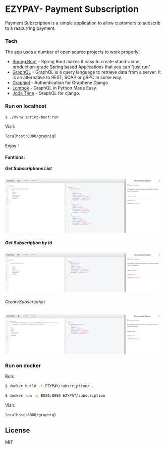 # EZYPAY- Payment Subscription 

Payment Subscription is a simple application to allow customers to subscrib to a reacurring payment. 
### Tech

The app uses a number of open source projects to work properly:

* [Spring Boot] - Spring Boot makes it easy to create stand-alone, production-grade Spring based Applications that you can "just run".
* [GraphQL] - GraphQL is a query language to retrieve data from a server. It is an alternative to REST, SOAP or gRPC in some way.
* [Graphiql] - Authentication for Graphene Django
* [Lombok] - GraphQL in Python Made Easy.
* [Joda Time] - GraphQL for django.

### Run on localhost


```sh
$ ./mvnw spring-boot:run
```
Visit: 
```sh
localhost:8080/graphiql
```
Enjoy !

#### Funtions:
##### Get Subscriptions List 
![Create Subscription](https://github.com/hichamhadji/EZYPAY/blob/master/images/Subscriptions.PNG?raw=true)

##### Get Subscription by Id

![Create Subscription](https://github.com/hichamhadji/EZYPAY/blob/master/images/subscription.PNG?raw=true)

###### CreateSubscription

![Create Subscription](https://github.com/hichamhadji/EZYPAY/blob/master/images/CreateSubscription.PNG?raw=true)


### Run on docker
Run: 
```sh
$ docker build -t EZYPAY/subscription/ .
```

```sh
$ docker run -p 8080:8080 EZYPAY/subscription
```

Visit:
```sh
localhost:8080/graphiql
```
License
----
MIT 

[//]: # (These are reference links used in the body of this note and get stripped out when the markdown processor does its job. There is no need to format nicely because it shouldn't be seen. Thanks SO - http://stackoverflow.com/questions/4823468/store-comments-in-markdown-syntax)


   [Spring Boot]: <https://spring.io/projects/spring-boot/>
   [GraphQL]: <https://www.graphql-java.com/tutorials/getting-started-with-spring-boot/>
   [Graphiql]: <https://www.graphql-java.com/tutorials/getting-started-with-spring-boot/>
   [Lombok]: <https://projectlombok.org//>
   [Joda Time]: <https://www.joda.org/joda-time/>

